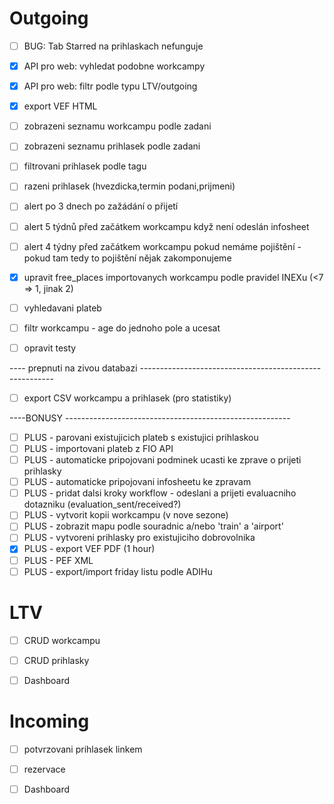 # Outgoing
 - [ ] BUG: Tab Starred na prihlaskach nefunguje
 
 - [x] API pro web: vyhledat podobne workcampy
 - [x] API pro web: filtr podle typu LTV/outgoing
 - [x] export VEF HTML
 - [ ] zobrazeni seznamu workcampu podle zadani
 - [ ] zobrazeni seznamu prihlasek podle zadani 
 - [ ] filtrovani prihlasek podle tagu
 - [ ] razeni prihlasek (hvezdicka,termin podani,prijmeni)
 - [ ] alert po 3 dnech po zažádání o přijetí
 - [ ] alert 5 týdnů před začátkem workcampu když není odeslán infosheet
 - [ ] alert 4 týdny před začátkem workcampu pokud nemáme pojištění - pokud tam tedy to pojištění nějak zakomponujeme
 - [x] upravit free_places importovanych workcampu podle pravidel INEXu (<7 => 1, jinak 2)
 - [ ] vyhledavani plateb
 - [ ] filtr workcampu - age do jednoho pole a ucesat
 - [ ] opravit testy

---- prepnuti na zivou databazi --------------------------------------------------------


 - [ ] export CSV workcampu a prihlasek (pro statistiky)

----BONUSY --------------------------------------------------------

 - [ ] PLUS - parovani existujicich plateb s existujici prihlaskou
 - [ ] PLUS - importovani plateb z FIO API
 - [ ] PLUS - automaticke pripojovani podminek ucasti ke zprave o prijeti prihlasky
 - [ ] PLUS - automaticke pripojovani infosheetu ke zpravam
 - [ ] PLUS - pridat dalsi kroky workflow - odeslani a prijeti evaluacniho dotazniku (evaluation_sent/received?)
 - [ ] PLUS - vytvorit kopii workcampu (v nove sezone)
 - [ ] PLUS - zobrazit mapu podle souradnic a/nebo 'train' a 'airport'
 - [ ] PLUS - vytvoreni prihlasky pro existujiciho dobrovolnika
 - [x] PLUS - export VEF PDF (1 hour)
 - [ ] PLUS - PEF XML
 - [ ] PLUS - export/import friday listu podle ADIHu

# LTV
 - [ ] CRUD workcampu
 - [ ] CRUD prihlasky 
 - [ ] Dashboard


# Incoming

 - [ ] potvrzovani prihlasek linkem
 - [ ] rezervace
 - [ ] Dashboard



